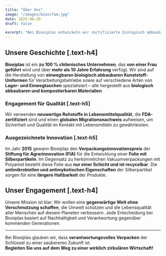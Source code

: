 ```yaml
---
title: "Über Uns"
image: "/images/bioxifam.jpg"
date: 2025-06-29
draft: false

excerpt: "Bei Bioxiplas entwickeln wir zertifizierte biologisch abbaubare Lösungen, um den Planeten zu schützen und verantwortungsvolle Industrien zu stärken."
---
```


## Unsere Geschichte [.text-h4]

**Bioxiplas** ist ein **zu 100 % chilenisches Unternehmen**, das **von einer Frau geführt** wird und über **mehr als 10 Jahre Erfahrung** verfügt. Wir sind auf die Herstellung von **einwegbaren biologisch abbaubaren Kunststoff-Uniformen** für Verarbeitungsbetriebe sowie auf verschiedene Arten von **Lager- und Einwegtaschen** spezialisiert – alle hergestellt aus **biologisch abbaubaren und kompostierbaren Materialien**.

### Engagement für Qualität [.text-h5]

Wir verwenden **neuwertige Rohstoffe in Lebensmittelqualität**, die **FDA-zertifiziert** sind und einen **globalen Migrationsnachweis** aufweisen, um Sicherheit und Qualität im Kontakt mit Lebensmitteln zu gewährleisten.

### Ausgezeichnete Innovation [.text-h5]

Im Jahr **2015** gewann Bioxiplas den **Verpackungsinnovationspreis** der **Stiftung für Agrarinnovation (FIA)** für die Entwicklung einer **Folie mit Silberpartikeln**. Im Gegensatz zu herkömmlichen Vakuumverpackungen mit Polyamid besteht diese Folie aus **nur einer Schicht und ist recycelbar**. Die **antimikrobiellen und antimykotischen Eigenschaften** der Silberpartikel sorgen für eine **längere Haltbarkeit** der Produkte.

## Unser Engagement [.text-h4]

Unsere Mission ist klar: Wir wollen eine **gegenwärtige Welt ohne Verschmutzung schaffen**, die Umwelt schützen und die Lebensqualität aller Menschen auf diesem Planeten verbessern. Jede Entscheidung bei Bioxiplas basiert auf Nachhaltigkeit und Verantwortung gegenüber kommenden Generationen.

---

Bei Bioxiplas glauben wir, dass **verantwortungsvolles Verpacken** der Schlüssel zu einer saubereren Zukunft ist.  
**Begleiten Sie uns auf dem Weg zu einer wirklich zirkulären Wirtschaft!**
